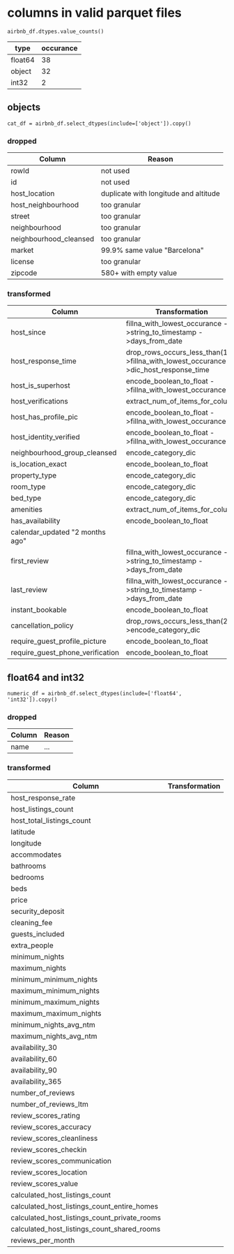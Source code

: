 # columns in valid parquet files

```
airbnb_df.dtypes.value_counts()
```

| type    | occurance |
| ------- | --------- |
| float64 | 38        |
| object  | 32        |
| int32   | 2         |

## objects

`cat_df = airbnb_df.select_dtypes(include=['object']).copy()`

### dropped

| Column                 | Reason                                |
| ---------------------- | ------------------------------------- |
| rowId                  | not used                              |
| id                     | not used                              |
| host_location          | duplicate with longitude and altitude |
| host_neighbourhood     | too granular                          |
| street                 | too granular                          |
| neighbourhood          | too granular                          |
| neighbourhood_cleansed | too granular                          |
| market                 | 99.9% same value "Barcelona"          |
| license                | too granular                          |
| zipcode                | 580+ with empty value                 |

### transformed

| Column                           | Transformation                                                                        |
| -------------------------------- | ------------------------------------------------------------------------------------- |
| host_since                       | fillna_with_lowest_occurance ->string_to_timestamp ->days_from_date                   |
| host_response_time               | drop_rows_occurs_less_than(1) ->fillna_with_lowest_occurance ->dic_host_response_time |
| host_is_superhost                | encode_boolean_to_float ->fillna_with_lowest_occurance                                |
| host_verifications               | extract_num_of_items_for_column                                                       |
| host_has_profile_pic             | encode_boolean_to_float ->fillna_with_lowest_occurance                                |
| host_identity_verified           | encode_boolean_to_float ->fillna_with_lowest_occurance                                |
| neighbourhood_group_cleansed     | encode_category_dic                                                                   |
| is_location_exact                | encode_boolean_to_float                                                               |
| property_type                    | encode_category_dic                                                                   |
| room_type                        | encode_category_dic                                                                   |
| bed_type                         | encode_category_dic                                                                   |
| amenities                        | extract_num_of_items_for_column                                                       |
| has_availability                 | encode_boolean_to_float                                                               |
| calendar_updated "2 months ago"  |
| first_review                     | fillna_with_lowest_occurance ->string_to_timestamp ->days_from_date                   |
| last_review                      | fillna_with_lowest_occurance ->string_to_timestamp ->days_from_date                   |
| instant_bookable                 | encode_boolean_to_float                                                               |
| cancellation_policy              | drop_rows_occurs_less_than(2) ->encode_category_dic                                   |
| require_guest_profile_picture    | encode_boolean_to_float                                                               |
| require_guest_phone_verification | encode_boolean_to_float                                                               |

## float64 and int32

`numeric_df = airbnb_df.select_dtypes(include=['float64', 'int32']).copy()`

### dropped

| Column | Reason |
| ------ | ------ |
| name   | ...    |

### transformed

| Column                                       | Transformation |
| -------------------------------------------- | -------------- |
| host_response_rate                           |
| host_listings_count                          |
| host_total_listings_count                    |
| latitude                                     |
| longitude                                    |
| accommodates                                 |
| bathrooms                                    |
| bedrooms                                     |
| beds                                         |
| price                                        |
| security_deposit                             |
| cleaning_fee                                 |
| guests_included                              |
| extra_people                                 |
| minimum_nights                               |
| maximum_nights                               |
| minimum_minimum_nights                       |
| maximum_minimum_nights                       |
| minimum_maximum_nights                       |
| maximum_maximum_nights                       |
| minimum_nights_avg_ntm                       |
| maximum_nights_avg_ntm                       |
| availability_30                              |
| availability_60                              |
| availability_90                              |
| availability_365                             |
| number_of_reviews                            |
| number_of_reviews_ltm                        |
| review_scores_rating                         |
| review_scores_accuracy                       |
| review_scores_cleanliness                    |
| review_scores_checkin                        |
| review_scores_communication                  |
| review_scores_location                       |
| review_scores_value                          |
| calculated_host_listings_count               |
| calculated_host_listings_count_entire_homes  |
| calculated_host_listings_count_private_rooms |
| calculated_host_listings_count_shared_rooms  |
| reviews_per_month                            |
